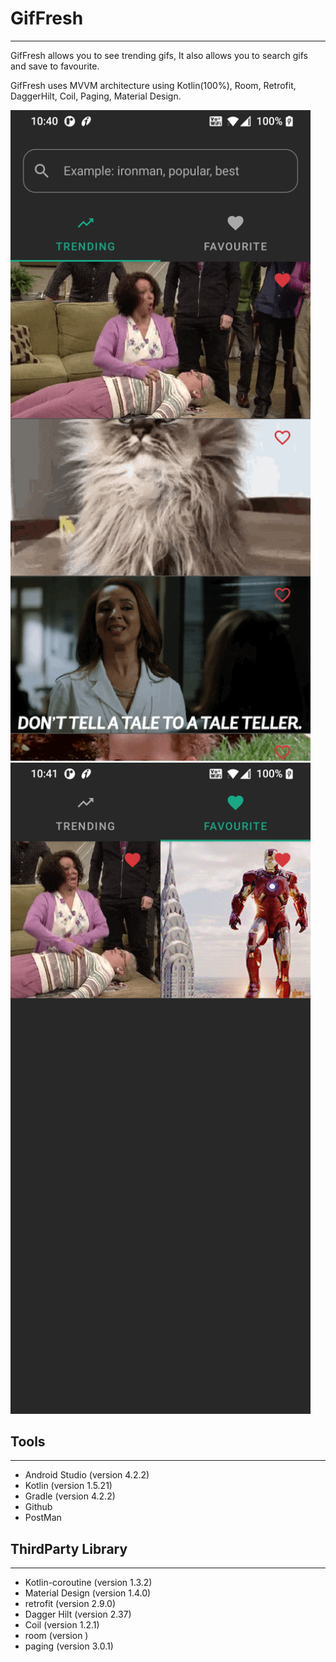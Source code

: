 # GifFresh
-----------
GifFresh allows you to see trending gifs, It also allows you to search gifs and save to favourite.

GifFresh uses MVVM architecture using Kotlin(100%), Room, Retrofit, DaggerHilt, Coil, Paging, Material Design.

<p float="left">
  <img src="./screenshot/one.png" width="480" />
  <img src="./screenshot/two.png" width="480" /> 
</p>

## Tools
--------
- Android Studio (version 4.2.2)
- Kotlin (version 1.5.21)
- Gradle (version 4.2.2)
- Github
- PostMan


## ThirdParty Library
---------------------
- Kotlin-coroutine (version 1.3.2)
- Material Design (version 1.4.0)
- retrofit (version 2.9.0)
- Dagger Hilt (version 2.37)
- Coil (version 1.2.1)
- room (version )
- paging (version 3.0.1)